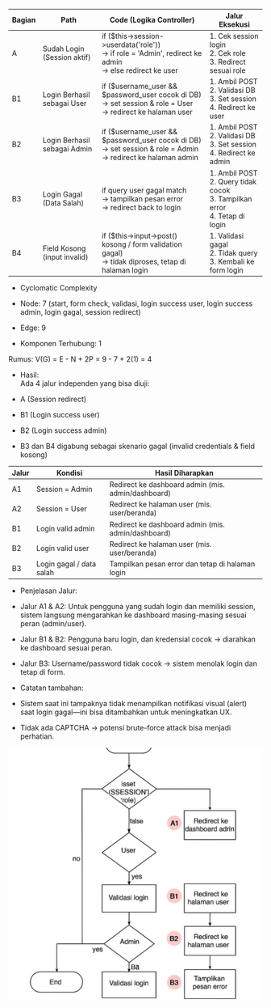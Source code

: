 | Bagian | Path                         | Code (Logika Controller)                                                                                             | Jalur Eksekusi                                                                   |
| ------ | ---------------------------- | -------------------------------------------------------------------------------------------------------------------- | -------------------------------------------------------------------------------- |
| A      | Sudah Login (Session aktif)  | if (\$this->session->userdata('role'))<br>→ if role = 'Admin', redirect ke admin<br>→ else redirect ke user          | 1. Cek session login<br>2. Cek role<br>3. Redirect sesuai role                   |
| B1     | Login Berhasil sebagai User  | if (\$username\_user && \$password\_user cocok di DB)<br>→ set session & role = User<br>→ redirect ke halaman user   | 1. Ambil POST<br>2. Validasi DB<br>3. Set session<br>4. Redirect ke user         |
| B2     | Login Berhasil sebagai Admin | if (\$username\_user && \$password\_user cocok di DB)<br>→ set session & role = Admin<br>→ redirect ke halaman admin | 1. Ambil POST<br>2. Validasi DB<br>3. Set session<br>4. Redirect ke admin        |
| B3     | Login Gagal (Data Salah)     | if query user gagal match<br>→ tampilkan pesan error<br>→ redirect back to login                                     | 1. Ambil POST<br>2. Query tidak cocok<br>3. Tampilkan error<br>4. Tetap di login |
| B4     | Field Kosong (input invalid) | if (\$this->input->post() kosong / form validation gagal)<br>→ tidak diproses, tetap di halaman login                | 1. Validasi gagal<br>2. Tidak query<br>3. Kembali ke form login                  |

* Cyclomatic Complexity  

- Node: 7 (start, form check, validasi, login success user, login success admin, login gagal, session redirect)  

- Edge: 9  

- Komponen Terhubung: 1  

Rumus: V(G) = E - N + 2P = 9 - 7 + 2(1) = 4  

* Hasil:  
Ada 4 jalur independen yang bisa diuji:  

- A (Session redirect)  

- B1 (Login success user)  

- B2 (Login success admin)  

- B3 dan B4 digabung sebagai skenario gagal (invalid credentials & field kosong)  

| Jalur | Kondisi                  | Hasil Diharapkan                                   |
| ----- | ------------------------ | -------------------------------------------------- |
| A1    | Session = Admin          | Redirect ke dashboard admin (mis. admin/dashboard) |
| A2    | Session = User           | Redirect ke halaman user (mis. user/beranda)       |
| B1    | Login valid admin        | Redirect ke dashboard admin (mis. admin/dashboard) |
| B2    | Login valid user         | Redirect ke halaman user (mis. user/beranda)       |
| B3    | Login gagal / data salah | Tampilkan pesan error dan tetap di halaman login   |

* Penjelasan Jalur:  

- Jalur A1 & A2: Untuk pengguna yang sudah login dan memiliki session, sistem langsung mengarahkan ke dashboard masing-masing sesuai peran (admin/user).  

- Jalur B1 & B2: Pengguna baru login, dan kredensial cocok → diarahkan ke dashboard sesuai peran.  

- Jalur B3: Username/password tidak cocok → sistem menolak login dan tetap di form.  

* Catatan tambahan:  

- Sistem saat ini tampaknya tidak menampilkan notifikasi visual (alert) saat login gagal—ini bisa ditambahkan untuk meningkatkan UX.  

- Tidak ada CAPTCHA → potensi brute-force attack bisa menjadi perhatian.  

![bpath](./bpath.jpg)

